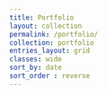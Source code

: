 ```yaml
---
title: Portfolio
layout: collection
permalink: /portfolio/
collection: portfolio
entries_layout: grid
classes: wide
sort_by: date
sort_order : reverse
---
```





